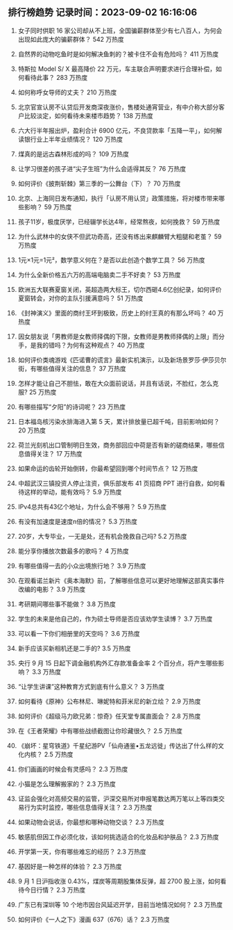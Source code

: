 
## 排行榜趋势 记录时间：2023-09-02 16:16:06
  
  1. 女子同时供职 16 家公司却从不上班，全国骗薪群体至少有七八百人，为何会出现如此庞大的骗薪群体？ 542 万热度
    
  2. 自然界的动物吃鱼时是如何解决鱼刺的？被卡住不会有危险吗？ 411 万热度
    
  3. 特斯拉 Model S/ X 最高降价 22 万元，车主联合声明要求进行合理补偿，如何看待此事？ 283 万热度
    
  4. 如何称呼女导师的丈夫？ 210 万热度
    
  5. 北京官宣认房不认贷后开发商深夜涨价，售楼处通宵营业，有中介称大部分客户比较淡定，如何看待未来楼市趋势？ 138 万热度
    
  6. 六大行半年报出炉，盈利合计 6900 亿元，不良贷款率「五降一平」，如何解读银行业上半年业绩情况？ 120 万热度
    
  7. 煤真的是远古森林形成的吗？ 109 万热度
    
  8. 让学习很差的孩子进“尖子生班”为什么会适得其反？ 76 万热度
    
  9. 如何评价《披荆斩棘》第三季的一公舞台（下）？ 70 万热度
    
  10. 北京、上海同日发布通知，执行「认房不用认贷」政策措施，将对楼市带来哪些影响？ 59 万热度
    
  11. 孩子11岁，极度厌学，已经辍学长达4年，经常熬夜，如何挽救？ 59 万热度
    
  12. 为什么武林中的女侠不但武功奇高，还没有练出来麒麟臂大粗腿和老茧？ 59 万热度
    
  13. 1元×1元=1元²，数学意义何在？是否以此创造个数学工具？ 56 万热度
    
  14. 为什么全新价格五六万的高端电脑卖二手不好卖？ 53 万热度
    
  15. 欧洲五大联赛夏窗关闭，英超造两大标王，切尔西砸4.6亿创纪录，如何评价夏窗转会，对你的主队引援满意吗？ 51 万热度
    
  16. 《封神演义》里面的商纣王坏到极致，历史上的纣王真的有那么坏吗？ 40 万热度
    
  17. 因女朋友说「男教师是女教师择偶的下限，女教师是男教师择偶的上限」而分手，是我的错吗？为何有这种观点？ 40 万热度
    
  18. 如何评价类魂游戏《匹诺曹的谎言》最新实机演示，以及新场景罗莎·伊莎贝尔街，有哪些值得关注的信息？ 37 万热度
    
  19. 怎样才能让自己不胆怯，敢在大众面前说话，并且有话说，不脸红，怎么克服? 25 万热度
    
  20. 有哪些描写“夕阳”的诗词呢？ 23 万热度
    
  21. 日本福岛核污染水排海进入第 5 天，累计排放量已超千吨，目前影响如何？ 20 万热度
    
  22. 荷兰光刻机出口管制明日生效，商务部回应中荷是否有新的磋商结果，哪些信息值得关注？ 17 万热度
    
  23. 如果命运的齿轮开始倒转，你最希望回到哪个时间节点？ 12 万热度
    
  24. 中超武汉三镇投资人停止注资，俱乐部发布 41 页招商 PPT 进行自救，如何看待这样的举动，能有效吗？ 5.9 万热度
    
  25. IPv4总共有43亿个地址，为什么会不够用？ 5.9 万热度
    
  26. 有没有加速度是速度n倍的情况？ 5.3 万热度
    
  27. 20岁，大专毕业，一无是处，还有机会挽救自己吗? 5.2 万热度
    
  28. 能分享你播放次数最多的歌吗？ 4 万热度
    
  29. 有哪些值得一去的小众出境旅行地？ 3.9 万热度
    
  30. 在观看诺兰新片《奥本海默》前，了解哪些信息可以更好地理解这部真实事件改编的电影？ 3.9 万热度
    
  31. 考研期间哪些事不能做？ 3.8 万热度
    
  32. 学生的未来是他自己的，作为硕士导师是否应该劝学生读博？ 3.7 万热度
    
  33. 可以看一下你们相册里的天空吗？ 3.6 万热度
    
  34. 新手应该买新相机还是二手的? 3.5 万热度
    
  35. 央行 9 月 15 日起下调金融机构外汇存款准备金率 2 个百分点，将产生哪些影响？ 3.3 万热度
    
  36. “让学生讲课”这种教育方式到底有什么意义？ 3 万热度
    
  37. 如何看待《原神》公布林尼、琳妮特和菲米尼的新立绘？ 2.9 万热度
    
  38. 如何评价《超级马力欧兄弟：惊奇》任天堂专属直面会？ 2.8 万热度
    
  39. 在《王者荣耀》中有哪些战绩截图让你珍藏很久？ 2.5 万热度
    
  40. 《崩坏：星穹铁道》千星纪游PV「仙舟通鉴•五龙远徙」传达出了什么样的文化内核？ 2.5 万热度
    
  41. 你们画画的时候会有灵感吗？ 2.3 万热度
    
  42. 小猫是怎么理解搬家的？ 2.3 万热度
    
  43. 证监会强化对高频交易的监管，沪深交易所对申报笔数达两万笔以上等四类交易行为实时监控，哪些信息值得关注？ 2.3 万热度
    
  44. 如果动物会说话，你最想和哪种动物交谈？ 2.3 万热度
    
  45. 敏感肌但因工作必须化妆，该如何挑选适合的化妆品和护肤品？ 2.3 万热度
    
  46. 开学第一天，你有哪些难忘的经历？ 2.3 万热度
    
  47. 基因好是一种怎样的体验？ 2.3 万热度
    
  48. 9 月 1 日沪指收涨 0.43%，煤炭等周期股集体反弹，超 2700 股上涨，如何看待今日行情？ 2.3 万热度
    
  49. 广东已有深圳等 10 个地市因台风延迟开学，目前当地情况如何？ 2.3 万热度
    
  50. 如何评价《一人之下》漫画 637（676）话？ 2.3 万热度
    
